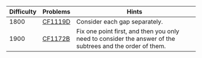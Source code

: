 | Difficulty | Problems | Hints |
| -------- | -------- | -------- |
| 1800 | [CF1119D](https://codeforces.com/problemset/problem/1119/D) | Consider each gap separately. |
| 1900 | [CF1172B](https://codeforces.com/problemset/problem/1172/B) | Fix one point first, and then you only need to consider the answer of the subtrees and the order of them. |